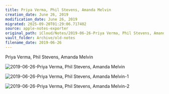 ```yaml
---
title: Priya Verma, Phil Stevens, Amanda Melvin
creation_date: June 26, 2019
modification_date: June 26, 2019
migrated: 2025-09-20T01:29:06.717402
source: apple-notes-exporter
original_path: iCloud/Notes/2019-06-26-Priya Verma, Phil Stevens, Amanda Melvin.md
vault_folder: Archive/old-notes
filename_date: 2019-06-26
---
```



Priya Verma, Phil Stevens, Amanda Melvin 

![2019-06-26-Priya Verma, Phil Stevens, Amanda Melvin](images/2019-06-26-Priya%20Verma,%20Phil%20Stevens,%20Amanda%20Melvin.jpeg)

![2019-06-26-Priya Verma, Phil Stevens, Amanda Melvin-1](images/2019-06-26-Priya%20Verma,%20Phil%20Stevens,%20Amanda%20Melvin-1.jpeg)

![2019-06-26-Priya Verma, Phil Stevens, Amanda Melvin-2](images/2019-06-26-Priya%20Verma,%20Phil%20Stevens,%20Amanda%20Melvin-2.jpeg)


